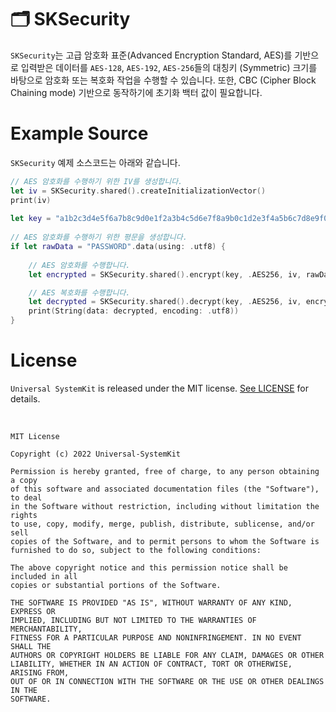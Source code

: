 # 🗂 SKSecurity

`SKSecurity`는 고급 암호화 표준(Advanced Encryption Standard, AES)를 기반으로 입력받은 데이터를 `AES-128`, `AES-192`, `AES-256`들의 대칭키 (Symmetric) 크기를 바탕으로 암호화 또는 복호화 작업을 수행할 수 있습니다. 또한, CBC (Cipher Block Chaining mode) 기반으로 동작하기에 초기화 백터 값이 필요합니다.

# Example Source

`SKSecurity` 예제 소스코드는 아래와 같습니다.

```Swift
// AES 암호화를 수행하기 위한 IV를 생성합니다.
let iv = SKSecurity.shared().createInitializationVector()
print(iv)
        
let key = "a1b2c3d4e5f6a7b8c9d0e1f2a3b4c5d6e7f8a9b0c1d2e3f4a5b6c7d8e9f0a1b2"
        
// AES 암호화를 수행하기 위한 평문을 생성합니다.
if let rawData = "PASSWORD".data(using: .utf8) {
            
    // AES 암호화를 수행합니다.
    let encrypted = SKSecurity.shared().encrypt(key, .AES256, iv, rawData)

    // AES 복호화를 수행합니다.   
    let decrypted = SKSecurity.shared().decrypt(key, .AES256, iv, encrypted)
    print(String(data: decrypted, encoding: .utf8))
}
```

# License

`Universal SystemKit` is released under the MIT license. [See LICENSE](https://github.com/ChangYeop-Yang/Apple-SystemKit/blob/main/LICENSE) for details.

</br>

```TEXT
MIT License

Copyright (c) 2022 Universal-SystemKit

Permission is hereby granted, free of charge, to any person obtaining a copy
of this software and associated documentation files (the "Software"), to deal
in the Software without restriction, including without limitation the rights
to use, copy, modify, merge, publish, distribute, sublicense, and/or sell
copies of the Software, and to permit persons to whom the Software is
furnished to do so, subject to the following conditions:

The above copyright notice and this permission notice shall be included in all
copies or substantial portions of the Software.

THE SOFTWARE IS PROVIDED "AS IS", WITHOUT WARRANTY OF ANY KIND, EXPRESS OR
IMPLIED, INCLUDING BUT NOT LIMITED TO THE WARRANTIES OF MERCHANTABILITY,
FITNESS FOR A PARTICULAR PURPOSE AND NONINFRINGEMENT. IN NO EVENT SHALL THE
AUTHORS OR COPYRIGHT HOLDERS BE LIABLE FOR ANY CLAIM, DAMAGES OR OTHER
LIABILITY, WHETHER IN AN ACTION OF CONTRACT, TORT OR OTHERWISE, ARISING FROM,
OUT OF OR IN CONNECTION WITH THE SOFTWARE OR THE USE OR OTHER DEALINGS IN THE
SOFTWARE.
```
